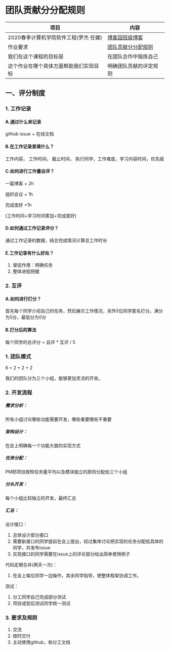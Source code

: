 # 团队贡献分分配规则

| 项目                                   | 内容                                                         |
| -------------------------------------- | ------------------------------------------------------------ |
| 2020春季计算机学院软件工程(罗杰 任健)  | [博客园班级博客](https://edu.cnblogs.com/campus/buaa/BUAA_SE_2020_LJ/) |
| 作业要求                               | [团队贡献分分配规则](https://edu.cnblogs.com/campus/buaa/BUAA_SE_2020_LJ/homework/10593) |
| 我们在这个课程的目标是                 | 在团队合作中锻炼自己                                         |
| 这个作业在哪个具体方面帮助我们实现目标 | 明确团队贡献的评定规则                                       |

## 一、评分制度

### 1. 工作记录

#### A.通过什么来记录

github issue + 在线文档

#### B.在工作记录里填什么？

工作内容， 工作时间， 截止时间， 执行同学，工作难度，学习内容时间，优先级

#### C.如何进行工作量自评？

一篇博客 + 2h

组织会议 + 1h

完成度好 +1h

(工作时间+学习时间累加+完成度好)

#### D.如何通过工作记录评分？

通过工作记录的数据，结合完成情况计算总工作时长

#### E.工作记录有什么好处？

1. 督促作用：明确任务
2. 整体进程把握

### 2. 互评

#### A.如何进行打分？

首先每个同学介绍自己的任务，然后展示工作情况，另外5位同学匿名打分。满分为5分，最低分为0分

#### B.打分后的算法

每个同学的总评分 = 自评 * 互评 / 5

### 1. 团队模式

6 = 2 + 2 + 2

我们的团队分为三个小组，能够更加灵活的开发。

### 2. 开发流程

##### 需求分析：

所有小组讨论哪些功能需要开发，哪些重要哪些不重要

##### 架构设计：

在会上明确每一个功能大致的实现方式

##### 任务分配：

PM把项目按照任务量平均以及模块独立的原则分配给三个小组

##### 分头开发：

每个小组比较独立的开发，最终汇总

##### 汇总：

设计接口：

1. 总体设计部分接口
2. 需要新接口的同学提前在会上提出，经过集体讨论把实现的任务分配给具体的同学，并发布issue
3. 实现接口的同学需要在issue上的评论部分给出简单使用例子

代码定期合并(两天一次)：

1. 在会上每位同学一边操作，其余同学指导，使整体框架协调工作。

测试：

1. 分工同学自己完成部分测试
2. 项目成型后测试同学统一测试

### 3. 要求及规则

1. 交流
2. 按时交付
3. 主动使用github，和分工文档